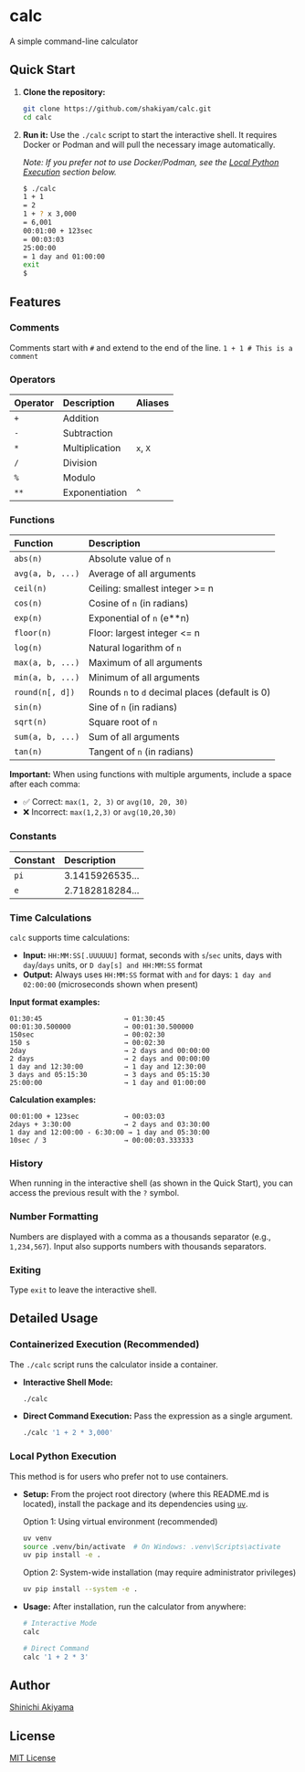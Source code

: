 # calc

A simple command-line calculator

## Quick Start

1. **Clone the repository:**

    ```bash
    git clone https://github.com/shakiyam/calc.git
    cd calc
    ```

2. **Run it:** Use the `./calc` script to start the interactive shell. It requires Docker or Podman and will pull the necessary image automatically.

   *Note: If you prefer not to use Docker/Podman, see the [Local Python Execution](#local-python-execution) section below.*

    ```bash
    $ ./calc
    1 + 1
    = 2
    1 + ? x 3,000
    = 6,001
    00:01:00 + 123sec
    = 00:03:03
    25:00:00
    = 1 day and 01:00:00
    exit
    $
    ```

## Features

### Comments

Comments start with `#` and extend to the end of the line.
`1 + 1 # This is a comment`

### Operators

| Operator | Description      | Aliases    |
| :------- | :--------------- | :--------- |
| `+`      | Addition         |            |
| `-`      | Subtraction      |            |
| `*`      | Multiplication   | `x`, `X`   |
| `/`      | Division         |            |
| `%`      | Modulo           |            |
| `**`     | Exponentiation   | `^`        |

### Functions

| Function        | Description                                     |
| :-------------- | :---------------------------------------------- |
| `abs(n)`        | Absolute value of `n`                           |
| `avg(a, b, ...)`| Average of all arguments                        |
| `ceil(n)`       | Ceiling: smallest integer >= n                  |
| `cos(n)`        | Cosine of `n` (in radians)                      |
| `exp(n)`        | Exponential of `n` (e**n)                       |
| `floor(n)`      | Floor: largest integer <= n                     |
| `log(n)`        | Natural logarithm of `n`                        |
| `max(a, b, ...)`| Maximum of all arguments                        |
| `min(a, b, ...)`| Minimum of all arguments                        |
| `round(n[, d])` | Rounds `n` to `d` decimal places (default is 0) |
| `sin(n)`        | Sine of `n` (in radians)                        |
| `sqrt(n)`       | Square root of `n`                              |
| `sum(a, b, ...)`| Sum of all arguments                            |
| `tan(n)`        | Tangent of `n` (in radians)                     |

**Important:** When using functions with multiple arguments, include a space after each comma:

- ✅ Correct: `max(1, 2, 3)` or `avg(10, 20, 30)`
- ❌ Incorrect: `max(1,2,3)` or `avg(10,20,30)`

### Constants

| Constant | Description      |
| :------- | :--------------- |
| `pi`     | 3.1415926535...  |
| `e`      | 2.7182818284...  |

### Time Calculations

`calc` supports time calculations:

- **Input:** `HH:MM:SS[.UUUUUU]` format, seconds with `s`/`sec` units, days with `day`/`days` units, or `D day[s] and HH:MM:SS` format
- **Output:** Always uses `HH:MM:SS` format with `and` for days: `1 day and 02:00:00` (microseconds shown when present)

**Input format examples:**

```text
01:30:45                    → 01:30:45
00:01:30.500000             → 00:01:30.500000
150sec                      → 00:02:30
150 s                       → 00:02:30
2day                        → 2 days and 00:00:00
2 days                      → 2 days and 00:00:00
1 day and 12:30:00          → 1 day and 12:30:00
3 days and 05:15:30         → 3 days and 05:15:30
25:00:00                    → 1 day and 01:00:00
```

**Calculation examples:**

```text
00:01:00 + 123sec           → 00:03:03
2days + 3:30:00             → 2 days and 03:30:00
1 day and 12:00:00 - 6:30:00 → 1 day and 05:30:00
10sec / 3                   → 00:00:03.333333
```

### History

When running in the interactive shell (as shown in the Quick Start), you can access the previous result with the `?` symbol.

### Number Formatting

Numbers are displayed with a comma as a thousands separator (e.g., `1,234,567`). Input also supports numbers with thousands separators.

### Exiting

Type `exit` to leave the interactive shell.

## Detailed Usage

### Containerized Execution (Recommended)

The `./calc` script runs the calculator inside a container.

- **Interactive Shell Mode:**

  ```bash
  ./calc
  ```

- **Direct Command Execution:** Pass the expression as a single argument.

  ```bash
  ./calc '1 + 2 * 3,000'
  ```

### Local Python Execution

This method is for users who prefer not to use containers.

- **Setup:** From the project root directory (where this README.md is located), install the package and its dependencies using [`uv`](https://docs.astral.sh/uv/).

  Option 1: Using virtual environment (recommended)

  ```bash
  uv venv
  source .venv/bin/activate  # On Windows: .venv\Scripts\activate
  uv pip install -e .
  ```

  Option 2: System-wide installation (may require administrator privileges)

  ```bash
  uv pip install --system -e .
  ```

- **Usage:** After installation, run the calculator from anywhere:

  ```bash
  # Interactive Mode
  calc
  
  # Direct Command
  calc '1 + 2 * 3'
  ```

## Author

[Shinichi Akiyama](https://github.com/shakiyam)

## License

[MIT License](https://opensource.org/licenses/MIT)
